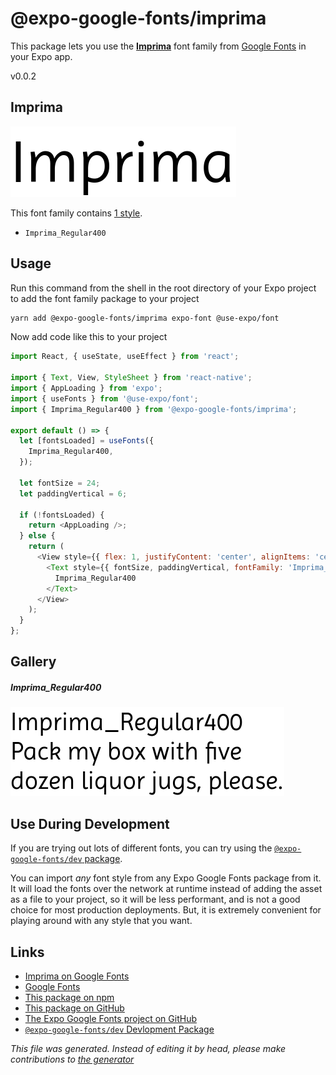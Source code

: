 # @expo-google-fonts/imprima

This package lets you use the [**Imprima**](https://fonts.google.com/specimen/Imprima) font family from [Google Fonts](https://fonts.google.com/) in your Expo app.

v0.0.2

## Imprima

![Imprima](./font-family.png)

This font family contains [1 style](#gallery).

- `Imprima_Regular400`

## Usage

Run this command from the shell in the root directory of your Expo project to add the font family package to your project
```sh
yarn add @expo-google-fonts/imprima expo-font @use-expo/font
```

Now add code like this to your project
```js
import React, { useState, useEffect } from 'react';

import { Text, View, StyleSheet } from 'react-native';
import { AppLoading } from 'expo';
import { useFonts } from '@use-expo/font';
import { Imprima_Regular400 } from '@expo-google-fonts/imprima';

export default () => {
  let [fontsLoaded] = useFonts({
    Imprima_Regular400,
  });

  let fontSize = 24;
  let paddingVertical = 6;

  if (!fontsLoaded) {
    return <AppLoading />;
  } else {
    return (
      <View style={{ flex: 1, justifyContent: 'center', alignItems: 'center' }}>
        <Text style={{ fontSize, paddingVertical, fontFamily: 'Imprima_Regular400' }}>
          Imprima_Regular400
        </Text>
      </View>
    );
  }
};

```

## Gallery

##### Imprima_Regular400
![Imprima_Regular400](./40a584db206f3a44197d5245155bcca66a72cf6c2dd346e78ca4b30b36af92b4.ttf.png)


## Use During Development

If you are trying out lots of different fonts, you can try using the [`@expo-google-fonts/dev` package](https://www.npmjs.com/package/@expo-google-fonts/dev).

You can import *any* font style from any Expo Google Fonts package from it. It will load the fonts
over the network at runtime instead of adding the asset as a file to your project, so it will be 
less performant, and is not a good choice for most production deployments. But, it is extremely convenient
for playing around with any style that you want.

## Links

- [Imprima on Google Fonts](https://fonts.google.com/specimen/Imprima)
- [Google Fonts](https://fonts.google.com/)
- [This package on npm](https://www.npmjs.com/package/@expo-google-fonts/imprima)
- [This package on GitHub](https://github.com/expo/google-fonts/tree/master/font-packages/imprima)
- [The Expo Google Fonts project on GitHub](https://github.com/expo/google-fonts)
- [`@expo-google-fonts/dev` Devlopment Package](https://github.com/expo/google-fonts/tree/master/font-packages/dev)


*This file was generated. Instead of editing it by head, please make contributions to [the generator](https://github.com/expo/google-fonts/tree/master/packages/generator)*
